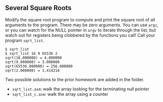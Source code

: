 ## Several Square Roots

Modify the square root program to compute and print the square root of all arguments to the program. There may be zero arguments. You can use `argc`, or you can watch for the NULL pointer in `argv` to iterate through the list, but watch out for registers being clobbered by the functions you call! Call your program `sqrt_list`.

```
$ sqrt_list
$ sqrt_list 16 9 65536 2
sqrt(16.000000) = 4.000000
sqrt(9.000000) = 3.000000
sqrt(65536.000000) = 256.000000
sqrt(2.000000) = 1.414214
```

Two possible solutions to the prior homework are added in the folder.

* `sqrt_list.asm`: walk the array looking for the terminating null pointer
* `sqrt_list_c.asm`: walk the array using a counter